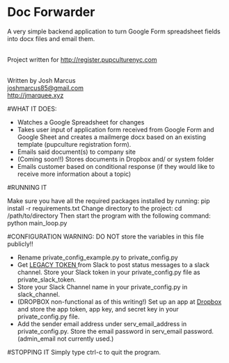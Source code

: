 # Doc Forwarder
A very simple backend application to turn Google Form spreadsheet fields
into docx files and email them. <br><br>

Project written for http://register.pupculturenyc.com<br><br>

 Written by Josh Marcus <br>
 joshmarcus85@gmail.com <br>
 http://jmarquee.xyz <br>

#WHAT IT DOES: 
 - Watches a Google Spreadsheet for changes 
 - Takes user input of application form received from Google Form and Google Sheet and creates
                                 a mailmerge docx based on an existing template (pupculture registration form). 
 - Emails said document(s) to company site
 - (Coming soon!!) Stores documents in Dropbox and/ or system folder
 - Emails customer based on conditional response (if they would like to receive more information about a topic)

#RUNNING IT

 Make sure you have all the required packages installed by running:
	pip install -r requirements.txt
 Change directory to the project:
    cd /path/to/directory
 Then start the program with the following command:
    python main_loop.py    

#CONFIGURATION
 WARNING: DO NOT store the variables in this file publicly!!
 
 - Rename private_config_example.py to private_config.py
 - Get <a href="https://api.slack.com/custom-integrations/legacy-tokens"> LEGACY TOKEN </a>
 from Slack to post status messages to a slack channel. Store your 
 Slack token in your private_config.py file as private_slack_token. 
 - Store your Slack Channel name in your private_config.py 
 in slack_channel. 
 - (DROPBOX non-functional as of this writing!) Set up an app at 
 <a href="https://api.slack.com/custom-integrations/legacy-tokens">Dropbox</a> and store the 
 app token, app key, and secret key in your private_config.py file. 
 - Add the sender email address under serv_email_address in private_config.py. 
 Store the email password in serv_email password. (admin_email not currently used.)

#STOPPING IT
Simply type ctrl-c to quit the program.



